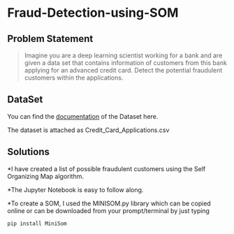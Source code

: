# Fraud-Detection-using-SOM

## Problem Statement

>Imagine you are a deep learning scientist working for a bank and are given a data set that contains information of customers from this bank applying for an advanced credit card. Detect the potential fraudulent customers within the applications.

## DataSet

You can find the [documentation](http://archive.ics.uci.edu/ml/datasets/Statlog+(Australian+Credit+Approval)) of the Dataset here.

The dataset is attached as Credit_Card_Applications.csv

## Solutions

*I have created a list of possible fraudulent customers using the Self Organizing Map algorithm. 

*The Jupyter Notebook is easy to follow along.

*To create a SOM, I used the MINISOM.py library which can be copied online or can be downloaded from your prompt/terminal by just typing 

`pip install MiniSom`
